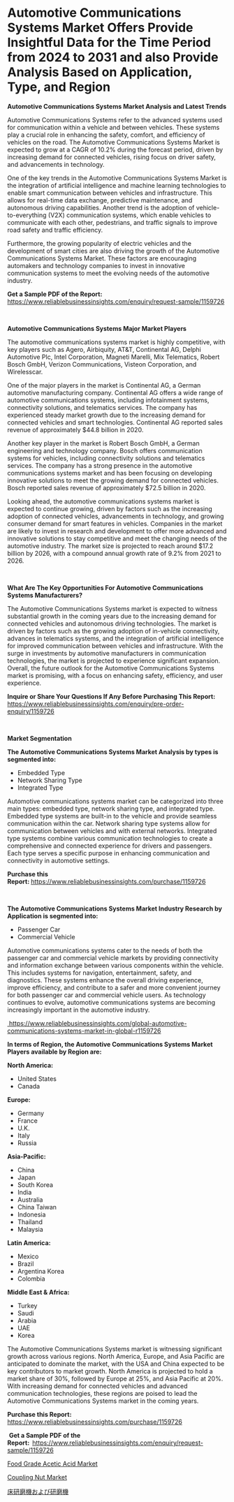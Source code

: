 <p><h1>Automotive Communications Systems Market Offers Provide Insightful Data for the Time Period from 2024 to 2031 and also Provide Analysis Based on Application, Type, and Region</h1></p><p><strong>Automotive Communications Systems Market Analysis and Latest Trends</strong></p>
<p><p>Automotive Communications Systems refer to the advanced systems used for communication within a vehicle and between vehicles. These systems play a crucial role in enhancing the safety, comfort, and efficiency of vehicles on the road. The Automotive Communications Systems Market is expected to grow at a CAGR of 10.2% during the forecast period, driven by increasing demand for connected vehicles, rising focus on driver safety, and advancements in technology.</p><p>One of the key trends in the Automotive Communications Systems Market is the integration of artificial intelligence and machine learning technologies to enable smart communication between vehicles and infrastructure. This allows for real-time data exchange, predictive maintenance, and autonomous driving capabilities. Another trend is the adoption of vehicle-to-everything (V2X) communication systems, which enable vehicles to communicate with each other, pedestrians, and traffic signals to improve road safety and traffic efficiency.</p><p>Furthermore, the growing popularity of electric vehicles and the development of smart cities are also driving the growth of the Automotive Communications Systems Market. These factors are encouraging automakers and technology companies to invest in innovative communication systems to meet the evolving needs of the automotive industry.</p></p>
<p><strong>Get a Sample PDF of the Report:&nbsp;</strong> <a href="https://www.reliablebusinessinsights.com/enquiry/request-sample/1159726">https://www.reliablebusinessinsights.com/enquiry/request-sample/1159726</a></p>
<p>&nbsp;</p>
<p><strong>Automotive Communications Systems Major Market Players</strong></p>
<p><p>The automotive communications systems market is highly competitive, with key players such as Agero, Airbiquity, AT&T, Continental AG, Delphi Automotive Plc, Intel Corporation, Magneti Marelli, Mix Telematics, Robert Bosch GmbH, Verizon Communications, Visteon Corporation, and Wirelesscar.</p><p>One of the major players in the market is Continental AG, a German automotive manufacturing company. Continental AG offers a wide range of automotive communications systems, including infotainment systems, connectivity solutions, and telematics services. The company has experienced steady market growth due to the increasing demand for connected vehicles and smart technologies. Continental AG reported sales revenue of approximately $44.8 billion in 2020.</p><p>Another key player in the market is Robert Bosch GmbH, a German engineering and technology company. Bosch offers communication systems for vehicles, including connectivity solutions and telematics services. The company has a strong presence in the automotive communications systems market and has been focusing on developing innovative solutions to meet the growing demand for connected vehicles. Bosch reported sales revenue of approximately $72.5 billion in 2020.</p><p>Looking ahead, the automotive communications systems market is expected to continue growing, driven by factors such as the increasing adoption of connected vehicles, advancements in technology, and growing consumer demand for smart features in vehicles. Companies in the market are likely to invest in research and development to offer more advanced and innovative solutions to stay competitive and meet the changing needs of the automotive industry. The market size is projected to reach around $17.2 billion by 2026, with a compound annual growth rate of 9.2% from 2021 to 2026.</p></p>
<p>&nbsp;</p>
<p><strong>What Are The Key Opportunities For Automotive Communications Systems Manufacturers?</strong></p>
<p><p>The Automotive Communications Systems market is expected to witness substantial growth in the coming years due to the increasing demand for connected vehicles and autonomous driving technologies. The market is driven by factors such as the growing adoption of in-vehicle connectivity, advances in telematics systems, and the integration of artificial intelligence for improved communication between vehicles and infrastructure. With the surge in investments by automotive manufacturers in communication technologies, the market is projected to experience significant expansion. Overall, the future outlook for the Automotive Communications Systems market is promising, with a focus on enhancing safety, efficiency, and user experience.</p></p>
<p><strong>Inquire or Share Your Questions If Any Before Purchasing This Report:</strong> <a href="https://www.reliablebusinessinsights.com/enquiry/pre-order-enquiry/1159726">https://www.reliablebusinessinsights.com/enquiry/pre-order-enquiry/1159726</a></p>
<p>&nbsp;</p>
<p><strong>Market Segmentation</strong></p>
<p><strong>The Automotive Communications Systems Market Analysis by types is segmented into:</strong></p>
<p><ul><li>Embedded Type</li><li>Network Sharing Type</li><li>Integrated Type</li></ul></p>
<p><p>Automotive communications systems market can be categorized into three main types: embedded type, network sharing type, and integrated type. Embedded type systems are built-in to the vehicle and provide seamless communication within the car. Network sharing type systems allow for communication between vehicles and with external networks. Integrated type systems combine various communication technologies to create a comprehensive and connected experience for drivers and passengers. Each type serves a specific purpose in enhancing communication and connectivity in automotive settings.</p></p>
<p><strong>Purchase this Report:&nbsp;</strong><a href="https://www.reliablebusinessinsights.com/purchase/1159726">https://www.reliablebusinessinsights.com/purchase/1159726</a></p>
<p>&nbsp;</p>
<p><strong>The Automotive Communications Systems Market Industry Research by Application is segmented into:</strong></p>
<p><ul><li>Passenger Car</li><li>Commercial Vehicle</li></ul></p>
<p><p>Automotive communications systems cater to the needs of both the passenger car and commercial vehicle markets by providing connectivity and information exchange between various components within the vehicle. This includes systems for navigation, entertainment, safety, and diagnostics. These systems enhance the overall driving experience, improve efficiency, and contribute to a safer and more convenient journey for both passenger car and commercial vehicle users. As technology continues to evolve, automotive communications systems are becoming increasingly important in the automotive industry.</p></p>
<p><a href="https://www.reliablebusinessinsights.com/global-automotive-communications-systems-market-in-global-r1159726">&nbsp;https://www.reliablebusinessinsights.com/global-automotive-communications-systems-market-in-global-r1159726</a></p>
<p><strong>In terms of Region, the Automotive Communications Systems Market Players available by Region are:</strong></p>
<p>
    <p> <strong> North America: </strong>
        <ul>
            <li>United States</li>
            <li>Canada</li>
        </ul>
        </p> 
    <p> <strong> Europe: </strong>
        <ul>
            <li>Germany</li>
            <li>France</li>
            <li>U.K.</li>
            <li>Italy</li>
            <li>Russia</li>
        </ul>
        </p> 
    <p> <strong> Asia-Pacific: </strong>
        <ul>
            <li>China</li>
            <li>Japan</li>
            <li>South Korea</li>
            <li>India</li>
            <li>Australia</li>
            <li>China Taiwan</li>
            <li>Indonesia</li>
            <li>Thailand</li>
            <li>Malaysia</li>
        </ul>
        </p> 
    <p> <strong> Latin America: </strong>
        <ul>
            <li>Mexico</li>
            <li>Brazil</li>
            <li>Argentina Korea</li>
            <li>Colombia</li>
        </ul>
        </p> 
    <p> <strong> Middle East & Africa: </strong>
        <ul>
            <li>Turkey</li>
            <li>Saudi</li>
            <li>Arabia</li>
            <li>UAE</li>
            <li>Korea</li>
        </ul>
    </p>
    </p>
<p><p>The Automotive Communications Systems market is witnessing significant growth across various regions. North America, Europe, and Asia Pacific are anticipated to dominate the market, with the USA and China expected to be key contributors to market growth. North America is projected to hold a market share of 30%, followed by Europe at 25%, and Asia Pacific at 20%. With increasing demand for connected vehicles and advanced communication technologies, these regions are poised to lead the Automotive Communications Systems market in the coming years.</p></p>
<p><strong>Purchase this Report: </strong><a href="https://www.reliablebusinessinsights.com/purchase/1159726">https://www.reliablebusinessinsights.com/purchase/1159726</a></p>
<p>&nbsp;<strong>Get a Sample PDF of the Report:&nbsp;&nbsp;</strong><a href="https://www.reliablebusinessinsights.com/enquiry/request-sample/1159726">https://www.reliablebusinessinsights.com/enquiry/request-sample/1159726</a></p>
<p><strong></strong></p>
<p><p><a href="https://github.com/gulaimolin/Market-Research-Report-List-4/blob/main/food-grade-acetic-acid-market.md">Food Grade Acetic Acid Market</a></p><p><a href="https://view.publitas.com/reportprime-1/coupling-nut-market-outlook-industry-overview-and-forecast-2024-to-2031/">Coupling Nut Market</a></p><p><a href="https://github.com/WhitneyMurphy1982/Market-Research-Report-List-1/blob/main/934318288610.md">床研磨機および研磨機</a></p></p>